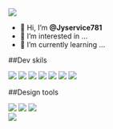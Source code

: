 <img src="https://capsule-render.vercel.app/api?type=waving&color=446DE7&height=180&section=header" />

- 👋 Hi, I’m <strong>@Jyservice781</strong>
- 👀 I’m interested in ...
- 🌱 I’m currently learning ...

##Dev skils
<div>
  <a href="#/"><img src="https://img.shields.io/badge/nextjs-000000?style=flat-square&logo=nextjs&logoColor=white"/></a>
  <a href="#/"><img src="https://img.shields.io/badge/React-61DAFB?style=flat-square&logo=React&logoColor=white"/></a>
  <a href="#/"><img src="https://img.shields.io/badge/yarn-2C8EBB?style=flat-square&logo=yarn&logoColor=white"/></a>
  <a href="#/"><img src="https://img.shields.io/badge/Redux-764ABC?style=flat-square&logo=Redux&logoColor=white"/></a>
  <a href="#/"><img src="https://img.shields.io/badge/typescript-3178C6?style=flat-square&logo=typescript&logoColor=white"/></a>
  <a href="#/"><img src="https://img.shields.io/badge/javascript-F7DF1E?style=flat-square&logo=javascript&logoColor=white"/></a>
  <a href="#/"><img src="https://img.shields.io/badge/jquery-0769AD?style=flat-square&logo=jquery&logoColor=white"/></a>
</div>

##Design tools

<div>
  <a href="#/"><img src="https://img.shields.io/badge/adobephotoshop-31A8FF?style=flat-square&logo=adobephotoshop&logoColor=white"/></a>
  <a href="#/"><img src="https://img.shields.io/badge/adobeillustrator-FF9A00?style=flat-square&logo=adobeillustrator&logoColor=white"/></a>
  <a href="#/"><img src="https://img.shields.io/badge/figma-F24E1E?style=flat-square&logo=figma&logoColor=white"/></a>
</div>


<img src="https://capsule-render.vercel.app/api?type=waving&color=446DE7&height=180&section=footer" />
